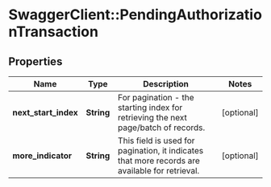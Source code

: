 # SwaggerClient::PendingAuthorizationTransaction

## Properties
Name | Type | Description | Notes
------------ | ------------- | ------------- | -------------
**next_start_index** | **String** | For pagination - the starting index for retrieving the next page/batch of records. | [optional] 
**more_indicator** | **String** | This field is used for  pagination, it indicates that more records are available for retrieval. | [optional] 

